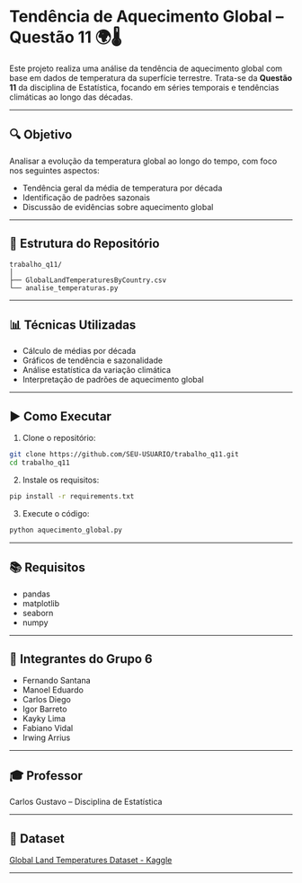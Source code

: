 # Tendência de Aquecimento Global – Questão 11 🌍🌡️

Este projeto realiza uma análise da tendência de aquecimento global com base em dados de temperatura da superfície terrestre. Trata-se da **Questão 11** da disciplina de Estatística, focando em séries temporais e tendências climáticas ao longo das décadas.

---

## 🔍 Objetivo

Analisar a evolução da temperatura global ao longo do tempo, com foco nos seguintes aspectos:

- Tendência geral da média de temperatura por década
- Identificação de padrões sazonais
- Discussão de evidências sobre aquecimento global

---

## 📁 Estrutura do Repositório

```
trabalho_q11/
│
├── GlobalLandTemperaturesByCountry.csv         
└── analise_temperaturas.py                         
```

---

## 📊 Técnicas Utilizadas

- Cálculo de médias por década
- Gráficos de tendência e sazonalidade
- Análise estatística da variação climática
- Interpretação de padrões de aquecimento global

---

## ▶️ Como Executar

1. Clone o repositório:
```bash
git clone https://github.com/SEU-USUARIO/trabalho_q11.git
cd trabalho_q11
```

2. Instale os requisitos:
```bash
pip install -r requirements.txt
```

3. Execute o código:
```bash
python aquecimento_global.py
```

---

## 📚 Requisitos

- pandas
- matplotlib
- seaborn
- numpy

---

## 👥 Integrantes do Grupo 6

- Fernando Santana  
- Manoel Eduardo  
- Carlos Diego  
- Igor Barreto  
- Kayky Lima  
- Fabiano Vidal  
- Irwing Arrius  

---

## 🎓 Professor

Carlos Gustavo – Disciplina de Estatística

---

## 🔗 Dataset

[Global Land Temperatures Dataset - Kaggle](https://www.kaggle.com/datasets/berkeleyearth/climate-change-earth-surface-temperature-data)

---
